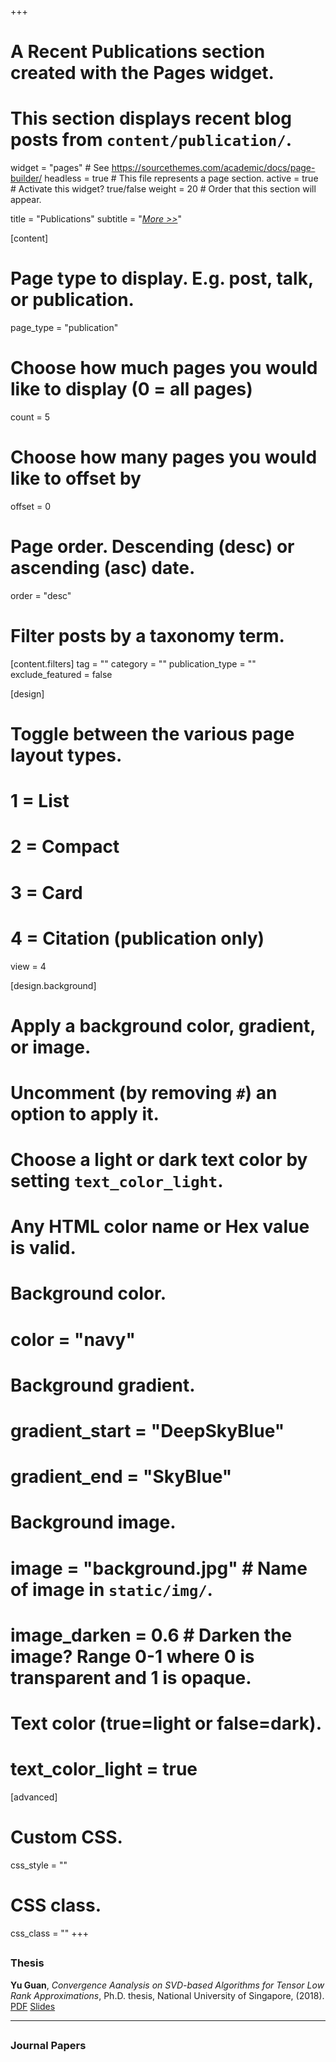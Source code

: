 +++
# A Recent Publications section created with the Pages widget.
# This section displays recent blog posts from `content/publication/`.

widget = "pages"  # See https://sourcethemes.com/academic/docs/page-builder/
headless = true  # This file represents a page section.
active = true  # Activate this widget? true/false
weight = 20  # Order that this section will appear.

title = "Publications"
subtitle = "[*More &gt;&gt;*](https://guanyu7.top/publication/)"

[content]
 # Page type to display. E.g. post, talk, or publication.
  page_type = "publication"

  # Choose how much pages you would like to display (0 = all pages)
  count = 5

  # Choose how many pages you would like to offset by
  offset = 0

  # Page order. Descending (desc) or ascending (asc) date.
  order = "desc"

  # Filter posts by a taxonomy term.
  [content.filters]
    tag = ""
    category = ""
    publication_type = ""
    exclude_featured = false


[design]
  # Toggle between the various page layout types.
  #   1 = List
  #   2 = Compact
  #   3 = Card
  #   4 = Citation (publication only)
  view = 4

[design.background]
  # Apply a background color, gradient, or image.
  #   Uncomment (by removing `#`) an option to apply it.
  #   Choose a light or dark text color by setting `text_color_light`.
  #   Any HTML color name or Hex value is valid.

  # Background color.
  # color = "navy"

  # Background gradient.
  # gradient_start = "DeepSkyBlue"
  # gradient_end = "SkyBlue"

  # Background image.
  # image = "background.jpg"  # Name of image in `static/img/`.
  # image_darken = 0.6  # Darken the image? Range 0-1 where 0 is transparent and 1 is opaque.

  # Text color (true=light or false=dark).
  # text_color_light = true  

[advanced]
 # Custom CSS. 
 css_style = ""

 # CSS class.
 css_class = ""
+++

## <h3 id="i-class-fas-fa-user-graduate-i-thesis"><i class="fas fa-user-graduate"></i> Thesis</h3>

<p><i class="far fa-file-alt pub-icon" aria-hidden="true"></i><strong>Yu Guan</strong>, <em>Convergence Aanalysis on SVD-based Algorithms for Tensor Low Rank Approximations</em>, Ph.D. thesis, National University of Singapore, (2018). <a class="btn btn-outline-primary my-1 mr-1 btn-sm" href="/files/GuanYu.pdf" target="_blank" rel="noopener"> PDF</a> <a class="btn btn-outline-primary my-1 mr-1 btn-sm" href="/files/k_new.pdf" target="_blank" rel="noopener">Slides</a> <p>





<hr />

## <h3 id="i-class-far-fa-file-alt-i-journal-papers-preprints"><i class="far fa-file-alt"></i> Journal Papers</h3>






